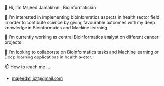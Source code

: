 👋 Hi, I’m Majeed Jamakhani, Bioinformatician

👀 I’m interested in implementing bioinfomratics aspects in health sector field in order to contibute science by giving favourable outcomes with my deep knowledge in Bioinformatics and Machine learning.

🌱 I’m currently working as central Bioinformatics analyst on different cancer projects  .

💞️ I’m looking to collaborate on Bioinformatics tasks and Machine learning or Deep learning applications in health sector.

📫 How to reach me ...

- majeedmj.ict@gmail.com
